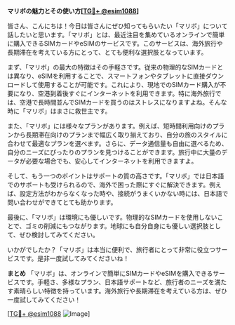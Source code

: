 **マリボの魅力とその使い方[[TG💪+ @esim1088](https://t.me/s/esim1088)]**

皆さん、こんにちは！今日は皆さんにぜひ知ってもらいたい「マリボ」について話したいと思います。「マリボ」とは、最近注目を集めているオンラインで簡単に購入できるSIMカードやeSIMのサービスです。このサービスは、海外旅行や長期滞在を考えている方にとって、とても便利な選択肢となっています。

まず、「マリボ」の最大の特徴はその手軽さです。従来の物理的なSIMカードとは異なり、eSIMを利用することで、スマートフォンやタブレットに直接ダウンロードして使用することが可能です。これにより、現地でのSIMカード購入が不要になり、空港到着後すぐにインターネットを利用できます。特に海外旅行では、空港で長時間並んでSIMカードを買うのはストレスになりますよね。そんな時に「マリボ」はまさに救世主です。

また、「マリボ」には様々なプランがあります。例えば、短時間利用向けのプランから長期滞在向けのプランまで幅広く取り揃えており、自分の旅のスタイルに合わせて最適なプランを選べます。さらに、データ通信量も自由に選べるため、自分のニーズにぴったりのプランを見つけることができます。旅行中に大量のデータが必要な場合でも、安心してインターネットを利用できますよ。

そして、もう一つのポイントはサポートの質の高さです。「マリボ」では日本語でのサポートも受けられるので、海外で困った際にすぐに解決できます。例えば、設定方法がわからなくなった時や、接続がうまくいかない時には、日本語で問い合わせができてとても助かります。

最後に、「マリボ」は環境にも優しいです。物理的なSIMカードを使用しないことで、ゴミの削減にもつながります。地球にも自分自身にも優しい選択肢として、ぜひ検討してみてください。

いかがでしたか？「マリボ」は本当に便利で、旅行者にとって非常に役立つサービスです。是非一度試してみてくださいね！

**まとめ**
「マリボ」は、オンラインで簡単にSIMカードやeSIMを購入できるサービスです。手軽さ、多様なプラン、日本語サポートなど、旅行者のニーズを満たす素晴らしい特徴を持っています。海外旅行や長期滞在を考えている方は、ぜひ一度試してみてください！

[[TG💪+ @esim1088](https://t.me/s/esim1088) ![Image](https://i.postimg.cc/Y0z9fWf4/image.png)]